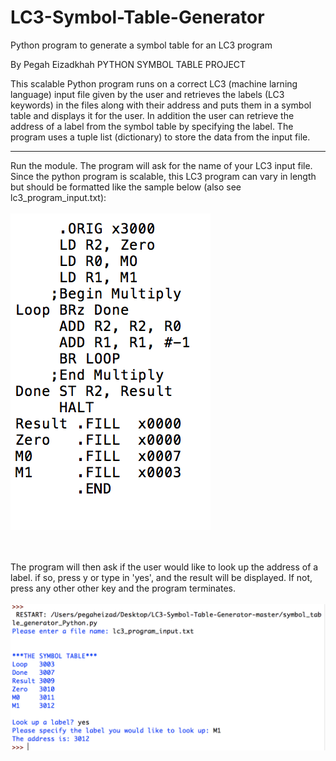 # LC3-Symbol-Table-Generator
Python program to generate a symbol table for an LC3 program

By Pegah Eizadkhah
PYTHON SYMBOL TABLE PROJECT

This scalable Python program runs on a correct LC3 (machine larning language) input file given by the user and retrieves
the labels (LC3 keywords) in the files along with their address and puts them in a
symbol table and displays it for the user. In addition the user can retrieve the
address of a label from the symbol table by specifying the label. The program uses 
a tuple list (dictionary) to store the data from the input file. 

****************************************************************

Run the module.
The program will ask for the name of your LC3 input file. Since the python program is scalable, this LC3 program can vary in length but should be formatted like the sample below (also see lc3_program_input.txt):
<br></br>
![alt text](https://github.com/Pegah-Eizad/LC3-Symbol-Table-Generator/blob/master/sample_input_example.png "example")      
<br></br>

The program will then ask if the user would like to look up the address of a label. 
if so, press y or type in 'yes', and the result will be displayed. 
If not, press any other other key and the program terminates.
<br></br>
![alt text](https://github.com/Pegah-Eizad/LC3-Symbol-Table-Generator/blob/master/example.png "example")






